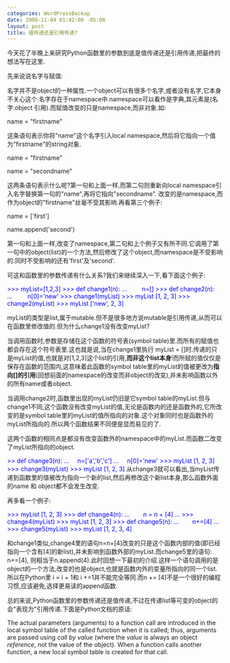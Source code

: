 ```yaml
--- 
categories: WordPressBackup
date: 2008-11-04 01:42:00 -05:00
layout: post
title: 值传递还是引用传递?
---
```

今天花了半晚上来研究Python函数里的参数到底是值传递还是引用传递,把最终的想法写在这里.

先来说说名字与赋值:

名字并不是object的一种属性.一个object可以有很多个名字,或者没有名字,它本身不关心这个.名字存在于namespace中.namespace可以看作是字典,其元素是(名字:object 引用).而赋值改变的只是namespace,而非对象.如:

name = "firstname"

这条语句表示你将"name"这个名字引入local namespace,然后将它指向一个值为"firstname"的string对象.

name = "firstname"

name = "secondname"

这两条语句表示什么呢?第一句和上面一样,而第二句则重新向local namespace引入名字替换第一句的"name",再将它指向"secondname". 改变的是namespace,而作为object的"firstname"丝毫不受其影响.再看第三个例子:

name = ['first']

name.append('second')

第一句和上面一样,改变了namespace,第二句和上个例子又有所不同.它调用了第一句中的object(list)的一个方法,然后修改了这个object,而namespace是不受影响的.同时不受影响的还有'first'及'second'.

可这和函数里的参数传递有什么关系?我们来继续深入一下,看下面这个例子:

<span style="color:#0000ff;">&gt;&gt;&gt; myList=[1,2,3]
&gt;&gt;&gt; def change1(n):
...         n=[]
&gt;&gt;&gt; def change2(n):
...         n[0]='new'
&gt;&gt;&gt; change1(myList)
&gt;&gt;&gt; myList
[1, 2, 3]
&gt;&gt;&gt; change2(myList)
&gt;&gt;&gt; myList
['new', 2, 3]</span>

myList的类型是list,属于mutable.但不是很多地方说mutable是引用传递,从而可以在函数里修改值的.但为什么change1没有改变myList?

当调用函数时,参数是存储在这个函数的符号表(symbol table)里.而所有的赋值也都会存在这个符号表里.这也就是说,当在change1里执行 myList = []时.传递的只是myList的值,也就是对[1,2,3]这个list的引用,<strong>而非这个list本身</strong>!而所赋的值仅仅是保存在函数的范围内,这意味着此函数的symbol table里的myList的值被更改为<strong>指向[]的引用</strong>(回想前面的namespace的改变而非object的改变),并未影响函数以外的所有name或者object.

当调用change2时,函数里出现的myList仍旧是它symbol table的myList.但与change1不同,这个函数没有改变myList的值,无论是函数内的还是函数外的,它所改变的是symbol table里的myList的值所指向的对象.这个对象同时也是函数外的myList所指向的.所以两个函数结果不同便是显而易见的了.

这两个函数的相同点是都没有改变函数外的namespace中的myList.而函数二改变了myList所指向的object.

<span style="color:#0000ff;">&gt;&gt; def change3(n):
...     n=['a','b','c']
...     n[0]='new'
&gt;&gt;&gt; myList
[1, 2, 3]
&gt;&gt;&gt; change3(myList)
&gt;&gt;&gt; myList
[1, 2, 3]
</span>
从change3就可以看出,当myList传递到函数里的值被改为指向一个新的list,然后再修改这个新list本身,那么函数外面的name 和 object都不会发生改变.

再多看一个例子:

<span style="color:#0000ff;">&gt;&gt;&gt; myList
[1, 2, 3]
&gt;&gt;&gt; def change4(n):
...        n = n + [4]
...
&gt;&gt;&gt; change4(myList)
&gt;&gt;&gt; myList
[1, 2, 3]
&gt;&gt;&gt; def change5(n):
...        n+=[4]
...
&gt;&gt;&gt; change5(myList)
&gt;&gt;&gt; myList
[1, 2, 3, 4]</span>

和change1类似,change4里的语句n=n+[4]改变的只是这个函数内部的值(即已经指向一个含有[4]的新list),并未影响到函数外部的myList.而change5里的语句: n+=[4], 则相当于n.append(4).此时回想一下最初的介绍.这样一个语句调用的是object的一个方法,改变的也是object,也就是函数内外的变量所指向的同一个list.所以在Python里 i = i + 1和 i +=1并不能完全等同.而n += [4]不是一个很好的编程习惯,应该避免,选择更易读的append函数.

总的来说,Python函数里的参数传递还是值传递,不过在传递list等可变的object的会"表现为"引用传递.下面是Python文档的原话:

The actual parameters (arguments) to a function call are introduced in the local symbol table of the called function when it is called; thus, arguments are passed using <em>call by value</em> (where the <em>value</em> is always an object <em>reference</em>, not the value of the object).<a name="tex2html2" href="///Users/tao/code/Python-Docs-2.5.2/tut/node6.html#foot1835"></a> When a function calls another function, a new local symbol table is created for that call.
